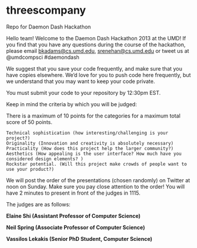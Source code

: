 threescompany
=============

Repo for Daemon Dash Hackathon

Hello team! Welcome to the Daemon Dash Hackathon 2013 at the UMD! 
If you find that you have any questions during the course of the hackathon, please email 
bkadams@cs.umd.edu, srenehan@cs.umd.edu or tweet us at @umdcompsci #daemondash

We suggest that you save your code frequently, and make sure that you have copies elsewhere. We’d love for you to push code here frequently, but we understand that you may want to keep your code private. 

You must submit your code to your repository by 12:30pm EST.

Keep in mind the criteria by which you will be judged: 

There is a maximum of 10 points for the categories for a maximum total score of 50 points.  

    Technical sophistication (how interesting/challenging is your project?)
    Originality (Innovation and creativity is absolutely necessary)
    Practicality (How does this project help the larger community?)
    Aesthetics (How appealing is the user interface? How much have you considered design elements? )
    Rockstar potential. (Will this project make crowds of people want to use your product?)

We will post the order of the presentations (chosen randomly) on Twitter at noon on Sunday.  Make sure you pay close attention to the order! You will have 2 minutes to present in front of the judges in 1115. 

The judges are as follows:

<b>Elaine Shi (Assistant Professor of Computer Science) 

<b>Neil Spring (Associate Professor of Computer Science)

<b>Vassilos Lekakis (Senior PhD Student, Computer Science) 
